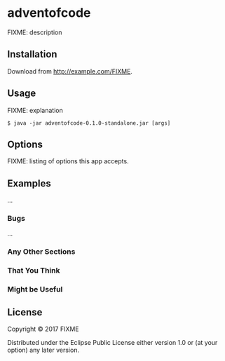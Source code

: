 # adventofcode

FIXME: description

## Installation

Download from http://example.com/FIXME.

## Usage

FIXME: explanation

    $ java -jar adventofcode-0.1.0-standalone.jar [args]

## Options

FIXME: listing of options this app accepts.

## Examples

...

### Bugs

...

### Any Other Sections
### That You Think
### Might be Useful

## License

Copyright © 2017 FIXME

Distributed under the Eclipse Public License either version 1.0 or (at
your option) any later version.

